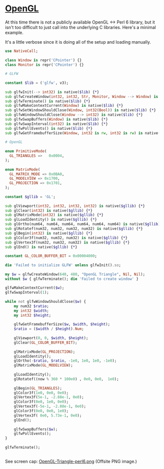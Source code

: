[1]: https://rosettacode.org/wiki/OpenGL

# [OpenGL][1]

At this time there is not a publicly available OpenGL &lt;-&gt; Perl 6 library, but it isn't too difficult to just call into the underlying C libraries. Here's a minimal example.



It's a little verbose since it is doing all of the setup and loading manually.

```raku
use NativeCall;
 
class Window is repr('CPointer') {}
class Monitor is repr('CPointer') {}
 
# GLFW
 
constant $lib = ('glfw', v3);
 
sub glfwInit(--> int32) is native($lib) {*}
sub glfwCreateWindow(int32, int32, Str, Monitor, Window --> Window) is native($lib) {*}
sub glfwTerminate() is native($lib) {*}
sub glfwMakeContextCurrent(Window) is native($lib) {*}
sub glfwSetWindowShouldClose(Window, int32(Bool)) is native($lib) {*}
sub glfwWindowShouldClose(Window --> int32) is native($lib) {*}
sub glfwSwapBuffers(Window) is native($lib) {*}
sub glfwSwapInterval(int32) is native($lib) {*}
sub glfwPollEvents() is native($lib) {*}
sub glfwGetFramebufferSize(Window, int32 is rw, int32 is rw) is native($lib) {*}
 
# OpenGL
 
enum PrimitiveMode(
  GL_TRIANGLES =>	0x0004,
);
 
enum MatrixMode(
  GL_MATRIX_MODE => 0x0BA0,
  GL_MODELVIEW => 0x1700,
  GL_PROJECTION => 0x1701,
);
 
constant $gllib = 'GL';
 
sub glViewport(int32, int32, int32, int32) is native($gllib) {*}
sub glClear(int32) is native($gllib) {*}
sub glMatrixMode(int32) is native($gllib) {*}
sub glLoadIdentity() is native($gllib) {*}
sub glOrtho(num64, num64, num64, num64, num64, num64) is native($gllib) {*}
sub glRotatef(num32, num32, num32, num32) is native($gllib) {*}
sub glBegin(int32) is native($gllib) {*}
sub glColor3f(num32, num32, num32) is native($gllib) {*}
sub glVertex3f(num32, num32, num32) is native($gllib) {*}
sub glEnd() is native($gllib) {*}
 
constant GL_COLOR_BUFFER_BIT = 0x00004000;
 
die 'Failed to initialize GLFW' unless glfwInit().so;
 
my $w = glfwCreateWindow(640, 480, "OpenGL Triangle", Nil, Nil);
without $w { glfwTerminate(); die 'Failed to create window' }
 
glfwMakeContextCurrent($w);
glfwSwapInterval(1);
 
while not glfwWindowShouldClose($w) {
    my num32 $ratio;
    my int32 $width;
    my int32 $height;
 
    glfwGetFramebufferSize($w, $width, $height);
    $ratio = ($width / $height).Num;
 
    glViewport(0, 0, $width, $height);
    glClear(GL_COLOR_BUFFER_BIT);
 
    glMatrixMode(GL_PROJECTION);
    glLoadIdentity();
    glOrtho(-$ratio, $ratio, -1e0, 1e0, 1e0, -1e0);
    glMatrixMode(GL_MODELVIEW);
 
    glLoadIdentity();
    glRotatef((now % 360 * 100e0) , 0e0, 0e0,  1e0);
 
    glBegin(GL_TRIANGLES);
    glColor3f(1e0, 0e0, 0e0);
    glVertex3f(5e-1, -2.88e-1, 0e0);
    glColor3f(0e0, 1e0, 0e0);
    glVertex3f(-5e-1, -2.88e-1, 0e0);
    glColor3f(0e0, 0e0, 1e0);
    glVertex3f( 0e0, 5.73e-1, 0e0);
    glEnd();
 
    glfwSwapBuffers($w);
    glfwPollEvents();
}
 
glfwTerminate();
 
```


See screen cap: [OpenGL-Triangle-perl6.png](https://github.com/thundergnat/rc/blob/master/img/OpenGL-Triangle-perl6.png) (Offsite PNG image.)
